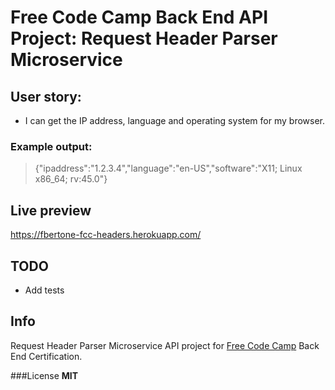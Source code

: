 # Free Code Camp Back End API Project: Request Header Parser Microservice

## User story:

* I can get the IP address, language and operating system for my browser.

### Example output:
> {"ipaddress":"1.2.3.4","language":"en-US","software":"X11; Linux x86_64; rv:45.0"}

## Live preview
https://fbertone-fcc-headers.herokuapp.com/

## TODO
* Add tests

## Info
Request Header Parser Microservice API project for [Free Code Camp] Back End Certification.

###License
**MIT**

   [Free Code Camp]: <http://www.freecodecamp.com>

